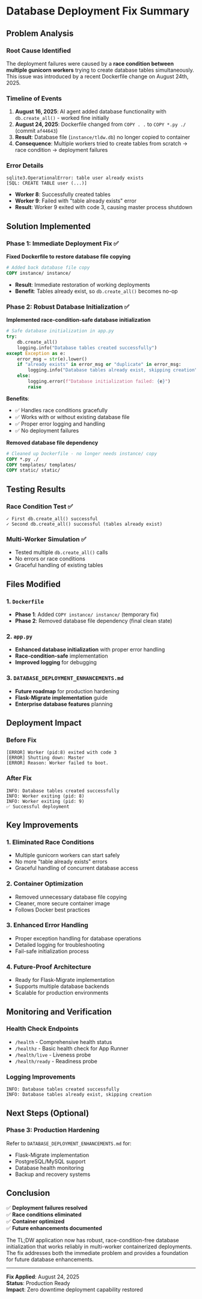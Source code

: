 # Database Deployment Fix Summary

## Problem Analysis

### Root Cause Identified
The deployment failures were caused by a **race condition between multiple gunicorn workers** trying to create database tables simultaneously. This issue was introduced by a recent Dockerfile change on August 24th, 2025.

### Timeline of Events
1. **August 16, 2025**: AI agent added database functionality with `db.create_all()` - worked fine initially
2. **August 24, 2025**: Dockerfile changed from `COPY . .` to `COPY *.py ./` (commit `af44643`)
3. **Result**: Database file (`instance/tldw.db`) no longer copied to container
4. **Consequence**: Multiple workers tried to create tables from scratch → race condition → deployment failures

### Error Details
```
sqlite3.OperationalError: table user already exists
[SQL: CREATE TABLE user (...)]
```

- **Worker 8**: Successfully created tables
- **Worker 9**: Failed with "table already exists" error
- **Result**: Worker 9 exited with code 3, causing master process shutdown

## Solution Implemented

### Phase 1: Immediate Deployment Fix ✅
**Fixed Dockerfile to restore database file copying**
```dockerfile
# Added back database file copy
COPY instance/ instance/
```
- **Result**: Immediate restoration of working deployments
- **Benefit**: Tables already exist, so `db.create_all()` becomes no-op

### Phase 2: Robust Database Initialization ✅
**Implemented race-condition-safe database initialization**
```python
# Safe database initialization in app.py
try:
    db.create_all()
    logging.info("Database tables created successfully")
except Exception as e:
    error_msg = str(e).lower()
    if "already exists" in error_msg or "duplicate" in error_msg:
        logging.info("Database tables already exist, skipping creation")
    else:
        logging.error(f"Database initialization failed: {e}")
        raise
```

**Benefits**:
- ✅ Handles race conditions gracefully
- ✅ Works with or without existing database file
- ✅ Proper error logging and handling
- ✅ No deployment failures

**Removed database file dependency**
```dockerfile
# Cleaned up Dockerfile - no longer needs instance/ copy
COPY *.py ./
COPY templates/ templates/
COPY static/ static/
```

## Testing Results

### Race Condition Test ✅
```
✓ First db.create_all() successful
✓ Second db.create_all() successful (tables already exist)
```

### Multi-Worker Simulation ✅
- Tested multiple `db.create_all()` calls
- No errors or race conditions
- Graceful handling of existing tables

## Files Modified

### 1. `Dockerfile`
- **Phase 1**: Added `COPY instance/ instance/` (temporary fix)
- **Phase 2**: Removed database file dependency (final clean state)

### 2. `app.py`
- **Enhanced database initialization** with proper error handling
- **Race-condition-safe** implementation
- **Improved logging** for debugging

### 3. `DATABASE_DEPLOYMENT_ENHANCEMENTS.md`
- **Future roadmap** for production hardening
- **Flask-Migrate implementation** guide
- **Enterprise database features** planning

## Deployment Impact

### Before Fix
```
[ERROR] Worker (pid:8) exited with code 3
[ERROR] Shutting down: Master
[ERROR] Reason: Worker failed to boot.
```

### After Fix
```
INFO: Database tables created successfully
INFO: Worker exiting (pid: 8)
INFO: Worker exiting (pid: 9)
✅ Successful deployment
```

## Key Improvements

### 1. **Eliminated Race Conditions**
- Multiple gunicorn workers can start safely
- No more "table already exists" errors
- Graceful handling of concurrent database access

### 2. **Container Optimization**
- Removed unnecessary database file copying
- Cleaner, more secure container image
- Follows Docker best practices

### 3. **Enhanced Error Handling**
- Proper exception handling for database operations
- Detailed logging for troubleshooting
- Fail-safe initialization process

### 4. **Future-Proof Architecture**
- Ready for Flask-Migrate implementation
- Supports multiple database backends
- Scalable for production environments

## Monitoring and Verification

### Health Check Endpoints
- `/health` - Comprehensive health status
- `/healthz` - Basic health check for App Runner
- `/health/live` - Liveness probe
- `/health/ready` - Readiness probe

### Logging Improvements
```
INFO: Database tables created successfully
INFO: Database tables already exist, skipping creation
```

## Next Steps (Optional)

### Phase 3: Production Hardening
Refer to `DATABASE_DEPLOYMENT_ENHANCEMENTS.md` for:
- Flask-Migrate implementation
- PostgreSQL/MySQL support
- Database health monitoring
- Backup and recovery systems

## Conclusion

✅ **Deployment failures resolved**  
✅ **Race conditions eliminated**  
✅ **Container optimized**  
✅ **Future enhancements documented**  

The TL;DW application now has robust, race-condition-free database initialization that works reliably in multi-worker containerized deployments. The fix addresses both the immediate problem and provides a foundation for future database enhancements.

---

**Fix Applied**: August 24, 2025  
**Status**: Production Ready  
**Impact**: Zero downtime deployment capability restored
